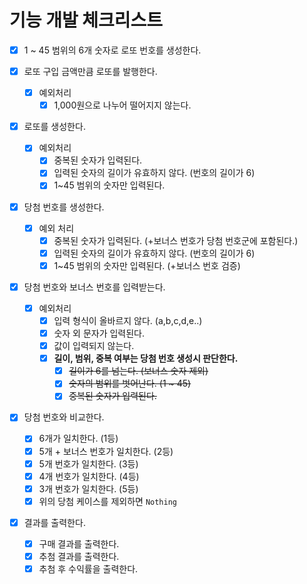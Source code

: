 # 기능 개발 체크리스트

- [X] 1 ~ 45 범위의 6개 숫자로 로또 번호를 생성한다.

- [X] 로또 구입 금액만큼 로또를 발행한다.
  - [X] 예외처리
    - [X] 1,000원으로 나누어 떨어지지 않는다.

- [X] 로또를 생성한다.
  - [X] 예외처리
    - [X] 중복된 숫자가 입력된다.
    - [X] 입력된 숫자의 길이가 유효하지 않다. (번호의 길이가 6)
    - [X] 1~45 범위의 숫자만 입력된다.

- [X] 당첨 번호를 생성한다.
  - [X] 예외 처리
    - [X] 중복된 숫자가 입력된다. (+보너스 번호가 당첨 번호군에 포함된다.)
    - [X] 입력된 숫자의 길이가 유효하지 않다. (번호의 길이가 6)
    - [X] 1~45 범위의 숫자만 입력된다. (+보너스 번호 검증)

- [X] 당첨 번호와 보너스 번호를 입력받는다.
  - [X] 예외처리
    - [X] 입력 형식이 올바르지 않다. (a,b,c,d,e..)
    - [X] 숫자 외 문자가 입력된다.
    - [X] 값이 입력되지 않는다.
    - [X] **길이, 범위, 중복 여부는 당첨 번호 생성시 판단한다.**
      - [X] ~~길이가 6를 넘는다. (보너스 숫자 제외)~~ 
      - [X] ~~숫자의 범위를 벗어난다. (1 ~ 45)~~ 
      - [X] ~~중복된 숫자가 입력된다.~~

- [X] 당첨 번호와 비교한다.
  - [X] 6개가 일치한다. (1등)
  - [X] 5개 + 보너스 번호가 일치한다. (2등)
  - [X] 5개 번호가 일치한다. (3등)
  - [X] 4개 번호가 일치한다. (4등)
  - [X] 3개 번호가 일치한다. (5등)
  - [X] 위의 당첨 케이스를 제외하면 `Nothing` 

- [X] 결과를 출력한다.
  - [X] 구매 결과를 출력한다.
  - [X] 추첨 결과를 출력한다.
  - [X] 추첨 후 수익률을 출력한다.

